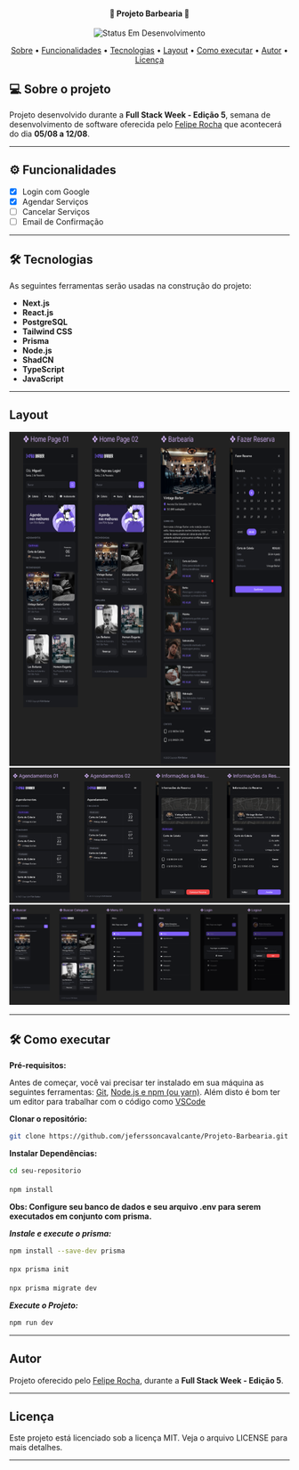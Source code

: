 <h4 align="center"> 
	🚧 Projeto Barbearia 🚧
</h4>

<p align="center">
	<img alt="Status Em Desenvolvimento" src="https://img.shields.io/badge/STATUS-EM%20DESENVOLVIMENTO-green">
    <!--<img alt="Status Concluído" src="https://img.shields.io/badge/STATUS-CONCLU%C3%8DDO-brightgreen">-->
</p>

<p align="center">
    <a href="#-sobre-o-projeto">Sobre</a> •
    <a href="#-funcionalidades">Funcionalidades</a> •
    <a href="#-tecnologias">Tecnologias</a> •
    <a href="#-layout">Layout</a> •  
    <a href="#-como-executar-o-projeto">Como executar</a> • 
    <a href="#-autor">Autor</a> • 
    <a href="#user-content--licença">Licença</a>
</p>

## 💻 Sobre o projeto

Projeto desenvolvido durante a **Full Stack Week - Edição 5**, semana de desenvolvimento de software oferecida pelo [Felipe Rocha](https://github.com/felipemotarocha) que acontecerá do dia **05/08 a 12/08**.

---

## ⚙️ Funcionalidades 

- [x] Login com Google
- [x] Agendar Serviços
- [ ] Cancelar Serviços
- [ ] Email de Confirmação

---

## 🛠 Tecnologias

As seguintes ferramentas serão usadas na construção do projeto:

- **Next.js**
- **React.js**
- **PostgreSQL**
- **Tailwind CSS**
- **Prisma**
- **Node.js**
- **ShadCN**
- **TypeScript**
- **JavaScript**

---

## Layout

<div>
  <img src="images/tela-01.png" width="600px" height="600px" alt="Screenshot do projeto">
</div>

<div>
  <img src="images/tela-02.png" width="600px" height="" alt="Screenshot do projeto">
</div>

<div>
  <img src="images/tela-03.png" width="600px" height="" alt="Screenshot do projeto">
</div>

---

## 🛠 Como executar

**Pré-requisitos:**

Antes de começar, você vai precisar ter instalado em sua máquina as seguintes ferramentas:
[Git](https://git-scm.com), [Node.js e npm (ou yarn)](https://nodejs.org/en/). 
Além disto é bom ter um editor para trabalhar com o código como [VSCode](https://code.visualstudio.com/)

**Clonar o repositório:**

```bash
git clone https://github.com/jeferssoncavalcante/Projeto-Barbearia.git
```

**Instalar Dependências:**

```bash
cd seu-repositorio

npm install
```

**Obs: Configure seu banco de dados e seu arquivo .env para serem executados em conjunto com prisma.**

***Instale e execute o prisma:***

```bash
npm install --save-dev prisma

npx prisma init

npx prisma migrate dev
```

***Execute o Projeto:***

```bash
npm run dev
```

---

## Autor

Projeto oferecido pelo [Felipe Rocha](https://github.com/felipemotarocha), durante a **Full Stack Week - Edição 5**.

---

## Licença

Este projeto está licenciado sob a licença MIT. Veja o arquivo LICENSE para mais detalhes.

---